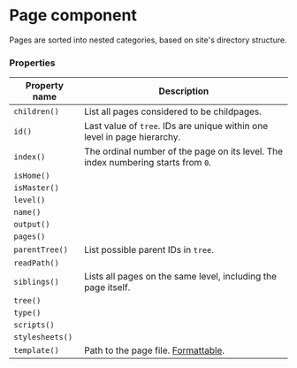 
# Page component

Pages are sorted into nested categories, based on site's directory structure.



### Properties

Property name   | Description
--------------- | -----------
`children()`	| List all pages considered to be childpages.
`id()`			| Last value of `tree`. IDs are unique within one level in page hierarchy.
`index()`		| The ordinal number of the page on its level. The index numbering starts from `0`.
`isHome()`		|
`isMaster()`	|
`level()`		|
`name()`		|
`output()`		|
`pages()`		|
`parentTree()`	| List possible parent IDs in `tree`.
`readPath()`	|
`siblings()`	| Lists all pages on the same level, including the page itself.
`tree()`		|
`type()`		|
`scripts()`		|
`stylesheets()`	|
`template()`	| Path to the page file. [Formattable](/technical-docs/about/paths/).
